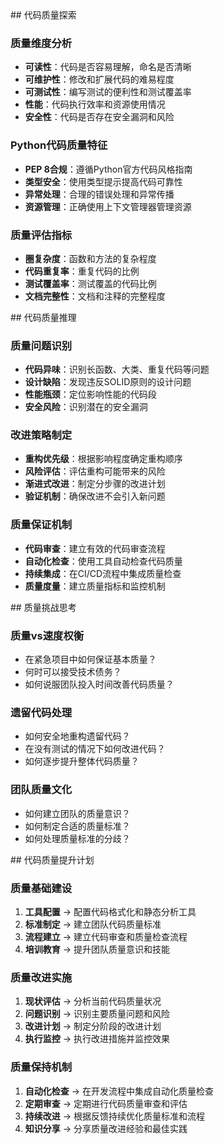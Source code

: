 <exploration>
  ## 代码质量探索
  
  ### 质量维度分析
  - **可读性**：代码是否容易理解，命名是否清晰
  - **可维护性**：修改和扩展代码的难易程度
  - **可测试性**：编写测试的便利性和测试覆盖率
  - **性能**：代码执行效率和资源使用情况
  - **安全性**：代码是否存在安全漏洞和风险
  
  ### Python代码质量特征
  - **PEP 8合规**：遵循Python官方代码风格指南
  - **类型安全**：使用类型提示提高代码可靠性
  - **异常处理**：合理的错误处理和异常传播
  - **资源管理**：正确使用上下文管理器管理资源
  
  ### 质量评估指标
  - **圈复杂度**：函数和方法的复杂程度
  - **代码重复率**：重复代码的比例
  - **测试覆盖率**：测试覆盖的代码比例
  - **文档完整性**：文档和注释的完整程度
</exploration>

<reasoning>
  ## 代码质量推理
  
  ### 质量问题识别
  - **代码异味**：识别长函数、大类、重复代码等问题
  - **设计缺陷**：发现违反SOLID原则的设计问题
  - **性能瓶颈**：定位影响性能的代码段
  - **安全风险**：识别潜在的安全漏洞
  
  ### 改进策略制定
  - **重构优先级**：根据影响程度确定重构顺序
  - **风险评估**：评估重构可能带来的风险
  - **渐进式改进**：制定分步骤的改进计划
  - **验证机制**：确保改进不会引入新问题
  
  ### 质量保证机制
  - **代码审查**：建立有效的代码审查流程
  - **自动化检查**：使用工具自动检查代码质量
  - **持续集成**：在CI/CD流程中集成质量检查
  - **质量度量**：建立质量指标和监控机制
</reasoning>

<challenge>
  ## 质量挑战思考
  
  ### 质量vs速度权衡
  - 在紧急项目中如何保证基本质量？
  - 何时可以接受技术债务？
  - 如何说服团队投入时间改善代码质量？
  
  ### 遗留代码处理
  - 如何安全地重构遗留代码？
  - 在没有测试的情况下如何改进代码？
  - 如何逐步提升整体代码质量？
  
  ### 团队质量文化
  - 如何建立团队的质量意识？
  - 如何制定合适的质量标准？
  - 如何处理质量标准的分歧？
</challenge>

<plan>
  ## 代码质量提升计划
  
  ### 质量基础建设
  1. **工具配置** → 配置代码格式化和静态分析工具
  2. **标准制定** → 建立团队代码质量标准
  3. **流程建立** → 建立代码审查和质量检查流程
  4. **培训教育** → 提升团队质量意识和技能
  
  ### 质量改进实施
  1. **现状评估** → 分析当前代码质量状况
  2. **问题识别** → 识别主要质量问题和风险
  3. **改进计划** → 制定分阶段的改进计划
  4. **执行监控** → 执行改进措施并监控效果
  
  ### 质量保持机制
  1. **自动化检查** → 在开发流程中集成自动化质量检查
  2. **定期审查** → 定期进行代码质量审查和评估
  3. **持续改进** → 根据反馈持续优化质量标准和流程
  4. **知识分享** → 分享质量改进经验和最佳实践
</plan>